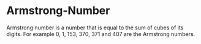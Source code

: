# Armstrong-Number
Armstrong number is a number that is equal to the sum of cubes of its digits. For example 0, 1, 153, 370, 371 and 407 are the Armstrong numbers.
